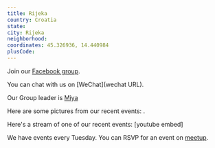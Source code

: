 ```yaml
---
title: Rijeka
country: Croatia
state: 
city: Rijeka
neighborhood: 
coordinates: 45.326936, 14.440984
plusCode:
---
```

Join our [Facebook group](https://www.facebook.com/groups/542662595902378).

You can chat with us on [WeChat](wechat URL).

Our Group leader is [Miya](freecodecamp.org/miya)

Here are some pictures from our recent events:
![]().

Here's a stream of one of our recent events:
[youtube embed]

We have events every Tuesday. You can RSVP for an event on [meetup](meetupurl).
